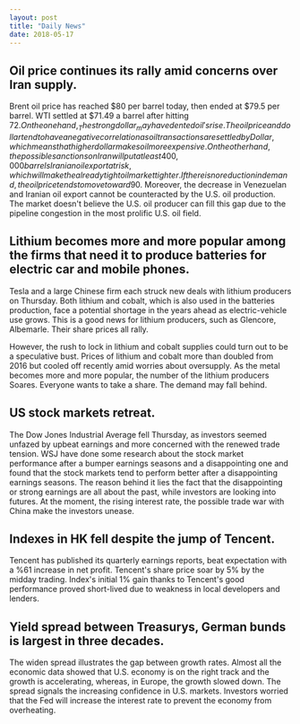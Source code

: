```yaml
---
layout: post
title: "Daily News"
date: 2018-05-17
---
```


## Oil price continues its rally amid concerns over Iran supply.

Brent oil price has reached $80 per barrel today, then ended at $79.5 per barrel. WTI settled at $71.49 a barrel after hitting $72. On the one hand, _The strong dollar_ may have dented oil's rise. The oil price and dollar tend to have a negative correlation as oil transactions are settled by Dollar, which means that higher dollar makes oil more expensive. On the other hand, the possible sanctions on Iran will put at least 400,000 barrels Iranian oil export at risk, which will make the already tight oil market tighter. If there is no reduction in demand, the oil price tends to move toward 90$. Moreover, the decrease in Venezuelan and Iranian oil export cannot be counteracted by the U.S. oil production. The market doesn't believe the U.S. oil producer can fill this gap due to the pipeline congestion in the most prolific U.S. oil field.

## Lithium becomes more and more popular among the firms that need it to produce batteries for electric car and mobile phones. 

Tesla and a large Chinese firm each struck new deals with lithium producers on Thursday. Both lithium and cobalt, which is also used in the batteries production, face a potential shortage in the years ahead as electric-vehicle use grows. This is a good news for lithium producers, such as Glencore, Albemarle. Their share prices all rally. 

However, the rush to lock in lithium and cobalt supplies could turn out to be a speculative bust. Prices of lithium and cobalt more than doubled from 2016 but cooled off recently amid worries about oversupply. As the metal becomes more and more popular, the number of the lithium producers Soares. Everyone wants to take a share. The demand may fall behind.

## US stock markets retreat.

The Dow Jones Industrial Average fell Thursday, as investors seemed unfazed by upbeat earnings and more concerned with the renewed trade tension. WSJ have done some research about the stock market performance after a bumper earnings seasons and a disappointing one and found that the stock markets tend to perform better after a disappointing earnings seasons. The reason behind it lies the fact that the disappointing or strong earnings are all about the past, while investors are looking into futures. At the moment, the rising interest rate, the possible trade war with China make the investors unease. 

## Indexes in HK fell despite the jump of Tencent.

Tencent has published its quarterly earnings reports, beat expectation with a %61 increase in net profit. Tencent's share price soar by 5% by the midday trading. Index's initial 1% gain thanks to Tencent's good performance proved short-lived due to weakness in local developers and lenders.

## Yield spread between Treasurys, German bunds is largest in three decades.

The widen spread illustrates the gap between growth rates. Almost all the economic data showed that U.S. economy is on the right track and the growth is accelerating, whereas, in Europe, the growth slowed down. The spread signals the increasing confidence in U.S. markets. Investors worried that the Fed will increase the interest rate to prevent the economy from overheating. 